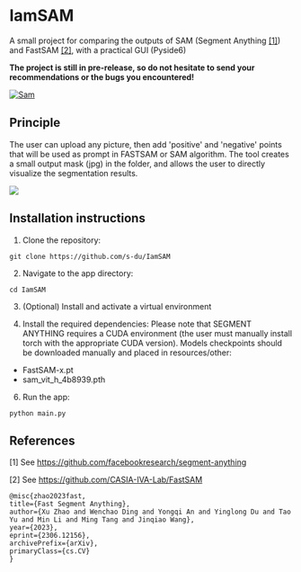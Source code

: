 # IamSAM
A small project for comparing the outputs of SAM (Segment Anything [[1]](#1)) and FastSAM [[2]](#2), with a practical GUI (Pyside6)

**The project is still in pre-release, so do not hesitate to send your recommendations or the bugs you encountered!**

<a href="https://ibb.co/JyspQFK"><img src="https://i.ibb.co/BrC6NKt/Sam.png" alt="Sam" border="0"></a>

## Principle
The user can upload any picture, then add 'positive' and 'negative' points that will be used as prompt in FASTSAM or SAM algorithm.
The tool creates a small output mask (jpg) in the folder, and allows the user to directly visualize the segmentation results.

![](https://media.giphy.com/media/v1.Y2lkPTc5MGI3NjExMGl4Z2dmbnpydnRibzlob3oyYXZlajk2NXoxMGJ0YTQyM2NieDcwbiZlcD12MV9pbnRlcm5hbF9naWZfYnlfaWQmY3Q9Zw/srVUHHISZ8iWXoscZr/giphy.gif
)

## Installation instructions
1. Clone the repository:
```
git clone https://github.com/s-du/IamSAM
```

2. Navigate to the app directory:
```
cd IamSAM
```
3. (Optional) Install and activate a virtual environment

   
4. Install the required dependencies:
Please note that SEGMENT ANYTHING requires a CUDA environment (the user must manually install torch with the appropriate CUDA version).
Models checkpoints should be downloaded manually and placed in resources/other:
- FastSAM-x.pt
- sam_vit_h_4b8939.pth

6. Run the app:
```
python main.py
```

## References

<a id="1">[1]</a> See https://github.com/facebookresearch/segment-anything

<a id="2">[2]</a> See https://github.com/CASIA-IVA-Lab/FastSAM

```
@misc{zhao2023fast,
title={Fast Segment Anything},
author={Xu Zhao and Wenchao Ding and Yongqi An and Yinglong Du and Tao Yu and Min Li and Ming Tang and Jinqiao Wang},
year={2023},
eprint={2306.12156},
archivePrefix={arXiv},
primaryClass={cs.CV}
}
```
